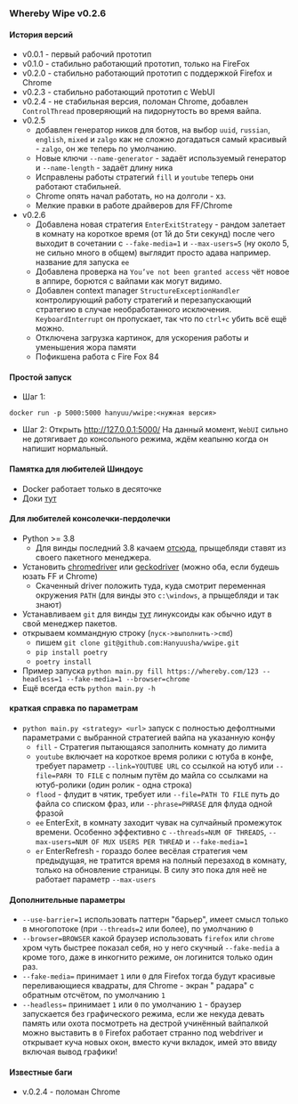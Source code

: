 ### Whereby Wipe v0.2.6

#### История версий
* v0.0.1 - первый рабочий прототип
* v0.1.0 - стабильно работающий прототип, только на FireFox
* v0.2.0 - стабильно работающий прототип с поддержкой Firefox и Chrome
* v0.2.3 - стабильно работающий прототип с WebUI
* v0.2.4 - не стабильная версия, поломан Chrome, добавлен `ControlThread` проверяющий на пидорнутость во время вайпа.
* v0.2.5  
  * добавлен генератор ников для ботов, на выбор `uuid`, `russian`, `english`, `mixed` и `zalgo`
    как не сложно догадаться самый красивый - `zalgo`, он же теперь по умолчанию.
  * Новые ключи `--name-generator` - задаёт используемый генератор и `--name-length` - задаёт длину ника
  * Исправлены работы стратегий `fill` и `youtube` теперь они работают стабильней.
  * Chrome опять начал работать, но на долголи - хз.
  * Мелкие правки в работе драйверов для FF/Chrome
* v0.2.6  
  * Добавлена новая стратегия `EnterExitStrategy` -  рандом залетает в комнату на короткое время (от 1й до 5ти секунд)
    после чего выходит в сочетании с `--fake-media=1` и `--max-users=5` (ну около 5, не сильно много в общем)
    выглядит просто адава например. название для запуска `ee`
  * Добавлена проверка на `You’ve not been granted access` чёт новое в аппире, борются с вайпами как могут видимо.
  * Добавлен context manager `StructureExceptionHandler` контролирующий работу стратегий и перезапускающий стратегию в случае 
    необработанного исключения. `KeyboardInterrupt` он пропускает, так что по `ctrl+c` убить всё ещё можно.
  * Отключена загрузка картинок, для ускорения работы и уменьшения жора памяти  
  * Пофикшена работа с Fire Fox 84

#### Простой запуск
* Шаг 1:
```
docker run -p 5000:5000 hanyuu/wwipe:<нужная версия>
```
* Шаг 2:
  Открыть http://127.0.0.1:5000/
  На данный момент, `WebUI` сильно не дотягивает до консольного режима, ждём кеапыню когда он напишит нормальный.

#### Памятка для любителей Шиндоус

* Docker работает только в десяточке
* Доки [тут](https://docs.docker.com/docker-for-windows/)

#### Для любителей консолечки-пердолечки

* Python >= 3.8
  * Для винды последний 3.8 качаем [отсюда](https://www.python.org/ftp/python/3.8.6/python-3.8.6-amd64.exe), прыщебляди
    ставят из своего пакетного менеджера.
* Установить [chromedriver](https://chromedriver.chromium.org/)
  или [geckodriver](https://github.com/mozilla/geckodriver/releases) (можно оба, если будешь юзать FF и Chrome)
  * Скаченный driver положить туда, куда смотрит переменная окружения `PATH` (для винды это `c:\windows`, а прыщебляди и
    так знают)
* Устанавливаем `git` для винды [тут](https://git-scm.com/download/win) линуксоиды как обычно идут в свой менеджер
  пакетов.
* открываем коммандную строку (`пуск->выполнить->cmd`)
  * пишем `git clone git@github.com:Hanyuusha/wwipe.git`
  * `pip install poetry`
  * `poetry install`
* Пример запуска `python main.py fill https://whereby.com/123 --headless=1 --fake-media=1 --browser=chrome`
* Ещё всегда есть `python main.py -h`

#### краткая справка по параметрам

* `python main.py <strategy> <url>` запуск с полностью дефолтными параметрами с выбранной стратегией вайпа на указанную
  конфу
  * `fill` - Стратегия пытающаяся заполнить комнату до лимита
  * `youtube` включает на короткое время ролики с ютуба в конфе, требует параметр `--link=YOUTUBE URL` со ссылкой на
    ютуб или `--file=PARH TO FILE` с полным путём до майла со ссылками на ютуб-ролики (один ролик - одна строка)
  * `flood` - флудит в чятик, требует или `--file=PATH TO FILE` путь до файла со списком фраз, или `--phrase=PHRASE` для
    флуда одной фразой
  * `ee` EnterExit, в комнату заходит чувак на сулчайный промежуток времени. Особенно эффективно
    с `--threads=NUM OF THREADS`, `--max-users=NUM OF MUX USERS PER THREAD`
    и `--fake-media=1`
  * `er` EnterRefresh - гораздо более весёлая стратегия чем предыдущая, не тратится время на полный перезаход в комнату,
    только на обновление страницы. В силу это пока для неё не работает параметр `--max-users`

#### Дополнительные параметры

* `--use-barrier=1` использовать паттерн "барьер", имеет смысл только в многопотоке (при `--threads=2` или более), по
  умолчанию `0`
* `--browser=BROWSER` какой браузер использовать `firefox` или `chrome` хром чуть быстрее показал себя, но у него
  скучный `--fake-media` а кроме того, даже в инкогнито режиме, он логинится только один раз.
* `--fake-media=` принимает `1` или `0` для Firefox тогда будут красивые переливающиеся квадраты, для Chrome - экран "
  радара" с обратным отсчётом, по умолчанию `1`
* `--headless=` принимает `1` или `0` по умолчанию `1` - браузер запускается без графического режима, если же некуда
  девать память или охота посмотреть на дестрой учинённый вайпалкой можно выставить в `0`
  Firefox работает странно под webdriver и открывает куча новых окон, вместо кучи вкладок, имей это ввиду включая вывод
  графики!

#### Известные баги

* v.0.2.4 - поломан Chrome